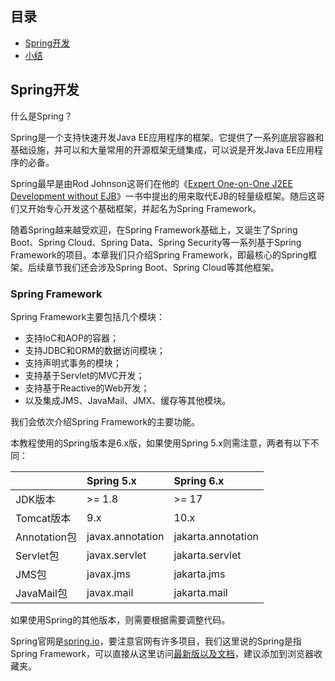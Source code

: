 ## 目录

- [Spring开发](#Spring开发)
- [小结](#小结)

## Spring开发

什么是Spring？

Spring是一个支持快速开发Java EE应用程序的框架。它提供了一系列底层容器和基础设施，并可以和大量常用的开源框架无缝集成，可以说是开发Java EE应用程序的必备。

Spring最早是由Rod Johnson这哥们在他的《[Expert One-on-One J2EE Development without EJB](https://book.douban.com/subject/1426848/)》一书中提出的用来取代EJB的轻量级框架。随后这哥们又开始专心开发这个基础框架，并起名为Spring Framework。

随着Spring越来越受欢迎，在Spring Framework基础上，又诞生了Spring Boot、Spring Cloud、Spring Data、Spring Security等一系列基于Spring Framework的项目。本章我们只介绍Spring Framework，即最核心的Spring框架。后续章节我们还会涉及Spring Boot、Spring Cloud等其他框架。

### Spring Framework

Spring Framework主要包括几个模块：

- 支持IoC和AOP的容器；
- 支持JDBC和ORM的数据访问模块；
- 支持声明式事务的模块；
- 支持基于Servlet的MVC开发；
- 支持基于Reactive的Web开发；
- 以及集成JMS、JavaMail、JMX、缓存等其他模块。

我们会依次介绍Spring Framework的主要功能。

本教程使用的Spring版本是6.x版，如果使用Spring 5.x则需注意，两者有以下不同：

|              | Spring 5.x       | Spring 6.x         |
| :----------- | :--------------- | :----------------- |
| JDK版本      | >= 1.8           | >= 17              |
| Tomcat版本   | 9.x              | 10.x               |
| Annotation包 | javax.annotation | jakarta.annotation |
| Servlet包    | javax.servlet    | jakarta.servlet    |
| JMS包        | javax.jms        | jakarta.jms        |
| JavaMail包   | javax.mail       | jakarta.mail       |

如果使用Spring的其他版本，则需要根据需要调整代码。

Spring官网是[spring.io](https://spring.io/)，要注意官网有许多项目，我们这里说的Spring是指Spring Framework，可以直接从这里访问[最新版以及文档](https://spring.io/projects/spring-framework)，建议添加到浏览器收藏夹。
